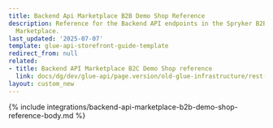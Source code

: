 ```yaml
---
title: Backend Api Marketplace B2B Demo Shop Reference
description: Reference for the Backend API endpoints in the Spryker B2B Demo Shop
  Marketplace.
last_updated: '2025-07-07'
template: glue-api-storefront-guide-template
redirect_from: null
related:
- title: Backend API Marketplace B2C Demo Shop reference
  link: docs/dg/dev/glue-api/page.version/old-glue-infrastructure/rest-api-marketplace-b2c-demo-shop-reference.html
layout: custom_new
---
```


{% include integrations/backend-api-marketplace-b2b-demo-shop-reference-body.md %}
